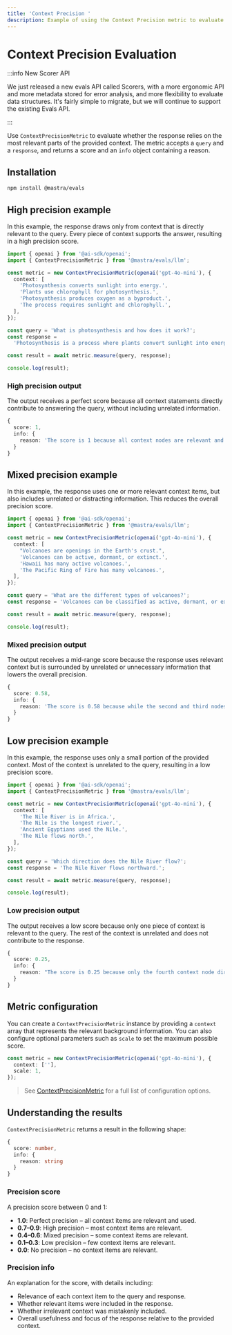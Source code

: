 ```yaml
---
title: 'Context Precision '
description: Example of using the Context Precision metric to evaluate how precisely context information is used.
---
```


# Context Precision Evaluation

:::info New Scorer API

We just released a new evals API called Scorers, with a more ergonomic API and more metadata stored for error analysis, and more flexibility to evaluate data structures. It's fairly simple to migrate, but we will continue to support the existing Evals API.

:::

Use `ContextPrecisionMetric` to evaluate whether the response relies on the most relevant parts of the provided context. The metric accepts a `query` and a `response`, and returns a score and an `info` object containing a reason.

## Installation

```bash copy
npm install @mastra/evals
```

## High precision example

In this example, the response draws only from context that is directly relevant to the query. Every piece of context supports the answer, resulting in a high precision score.

```typescript filename="src/example-high-precision.ts" showLineNumbers copy
import { openai } from '@ai-sdk/openai';
import { ContextPrecisionMetric } from '@mastra/evals/llm';

const metric = new ContextPrecisionMetric(openai('gpt-4o-mini'), {
  context: [
    'Photosynthesis converts sunlight into energy.',
    'Plants use chlorophyll for photosynthesis.',
    'Photosynthesis produces oxygen as a byproduct.',
    'The process requires sunlight and chlorophyll.',
  ],
});

const query = 'What is photosynthesis and how does it work?';
const response =
  'Photosynthesis is a process where plants convert sunlight into energy using chlorophyll, producing oxygen as a byproduct.';

const result = await metric.measure(query, response);

console.log(result);
```

### High precision output

The output receives a perfect score because all context statements directly contribute to answering the query, without including unrelated information.

```typescript
{
  score: 1,
  info: {
    reason: 'The score is 1 because all context nodes are relevant and provide direct definitions, explanations, and essential components of photosynthesis, with the first node defining the process, followed by supporting details about chlorophyll and oxygen production, all in optimal ranking order.'
  }
}
```

## Mixed precision example

In this example, the response uses one or more relevant context items, but also includes unrelated or distracting information. This reduces the overall precision score.

```typescript filename="src/example-mixed-precision.ts" showLineNumbers copy
import { openai } from '@ai-sdk/openai';
import { ContextPrecisionMetric } from '@mastra/evals/llm';

const metric = new ContextPrecisionMetric(openai('gpt-4o-mini'), {
  context: [
    "Volcanoes are openings in the Earth's crust.",
    'Volcanoes can be active, dormant, or extinct.',
    'Hawaii has many active volcanoes.',
    'The Pacific Ring of Fire has many volcanoes.',
  ],
});

const query = 'What are the different types of volcanoes?';
const response = 'Volcanoes can be classified as active, dormant, or extinct based on their activity status.';

const result = await metric.measure(query, response);

console.log(result);
```

### Mixed precision output

The output receives a mid-range score because the response uses relevant context but is surrounded by unrelated or unnecessary information that lowers the overall precision.

```typescript
{
  score: 0.58,
  info: {
    reason: 'The score is 0.58 because while the second and third nodes provided direct definitions and examples of volcano types, the first and fourth nodes were irrelevant, leading to a lower precision score. The relevant nodes were not optimally ordered, as the most useful context was not the first, which affected the overall effectiveness.'
  }
}
```

## Low precision example

In this example, the response uses only a small portion of the provided context. Most of the context is unrelated to the query, resulting in a low precision score.

```typescript filename="src/example-low-precision.ts" showLineNumbers copy
import { openai } from '@ai-sdk/openai';
import { ContextPrecisionMetric } from '@mastra/evals/llm';

const metric = new ContextPrecisionMetric(openai('gpt-4o-mini'), {
  context: [
    'The Nile River is in Africa.',
    'The Nile is the longest river.',
    'Ancient Egyptians used the Nile.',
    'The Nile flows north.',
  ],
});

const query = 'Which direction does the Nile River flow?';
const response = 'The Nile River flows northward.';

const result = await metric.measure(query, response);

console.log(result);
```

### Low precision output

The output receives a low score because only one piece of context is relevant to the query. The rest of the context is unrelated and does not contribute to the response.

```typescript
{
  score: 0.25,
  info: {
    reason: "The score is 0.25 because only the fourth context node directly answers the question about the direction of the Nile River's flow, while the first three nodes are irrelevant, providing no useful information. This highlights a significant limitation in the overall relevance of the retrieved contexts, as the majority did not contribute to the expected output."
  }
}
```

## Metric configuration

You can create a `ContextPrecisionMetric` instance by providing a `context` array that represents the relevant background information. You can also configure optional parameters such as `scale` to set the maximum possible score.

```typescript showLineNumbers copy
const metric = new ContextPrecisionMetric(openai('gpt-4o-mini'), {
  context: [''],
  scale: 1,
});
```

> See [ContextPrecisionMetric](/reference/evals/context-precision) for a full list of configuration options.

## Understanding the results

`ContextPrecisionMetric` returns a result in the following shape:

```typescript
{
  score: number,
  info: {
    reason: string
  }
}
```

### Precision score

A precision score between 0 and 1:

- **1.0**: Perfect precision – all context items are relevant and used.
- **0.7–0.9**: High precision – most context items are relevant.
- **0.4–0.6**: Mixed precision – some context items are relevant.
- **0.1–0.3**: Low precision – few context items are relevant.
- **0.0**: No precision – no context items are relevant.

### Precision info

An explanation for the score, with details including:

- Relevance of each context item to the query and response.
- Whether relevant items were included in the response.
- Whether irrelevant context was mistakenly included.
- Overall usefulness and focus of the response relative to the provided context.

<GithubLink
  outdated={true}
  marginTop='mt-16'
  link="https://github.com/mastra-ai/mastra/blob/main/examples/basics/evals/context-precision"
/>

